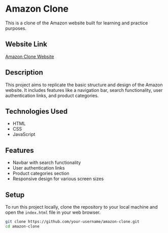 # Amazon Clone

This is a clone of the Amazon website built for learning and practice purposes.

## Website Link

[Amazon Clone Website](https://web-amazonclone.netlify.app/)

## Description

This project aims to replicate the basic structure and design of the Amazon website. It includes features like a navigation bar, search functionality, user authentication links, and product categories.

## Technologies Used

- HTML
- CSS
- JavaScript

## Features

- Navbar with search functionality
- User authentication links
- Product categories section
- Responsive design for various screen sizes

## Setup

To run this project locally, clone the repository to your local machine and open the `index.html` file in your web browser.

```bash
git clone https://github.com/your-username/amazon-clone.git
cd amazon-clone
